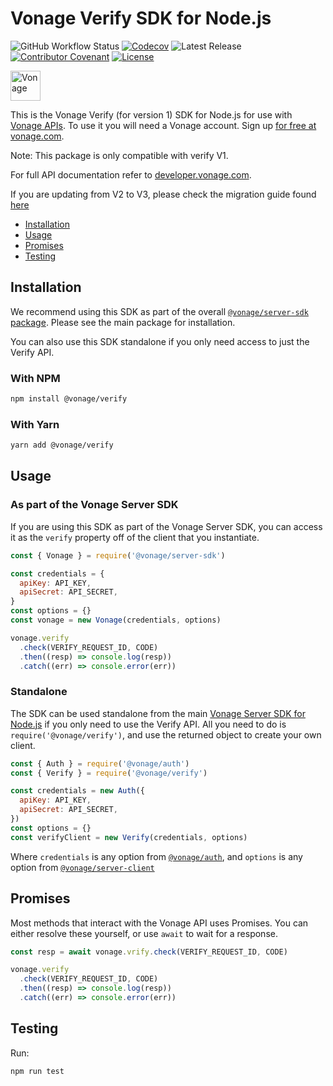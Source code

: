 # Vonage Verify SDK for Node.js

![GitHub Workflow Status](https://img.shields.io/github/actions/workflow/status/vonage/vonage-node-sdk/ci.yml?branch=3.x) [![Codecov](https://img.shields.io/codecov/c/github/vonage/vonage-node-sdk?label=Codecov&logo=codecov&style=flat-square)](https://codecov.io/gh/Vonage/vonage-server-sdk) ![Latest Release](https://img.shields.io/npm/v/@vonage/verify?label=%40vonage%2Fverify&style=flat-square) [![Contributor Covenant](https://img.shields.io/badge/Contributor%20Covenant-v2.0%20adopted-ff69b4.svg?style=flat-square)](../../CODE_OF_CONDUCT.md) [![License](https://img.shields.io/npm/l/@vonage/accounts?label=License&style=flat-square)][license]

<img src="https://developer.nexmo.com/images/logos/vbc-logo.svg" height="48px" alt="Vonage" />

This is the Vonage Verify (for version 1) SDK for Node.js for use with [Vonage APIs](https://www.vonage.com/). To use it you will need a Vonage account. Sign up [for free at vonage.com][signup].

Note: This package is only compatible with verify V1.

For full API documentation refer to [developer.vonage.com](https://developer.vonage.com/).

If you are updating from V2 to V3, please check the migration guide found [here](https://github.com/Vonage/vonage-node-sdk/blob/3.x/packages/verify/v2_TO_v3_MIGRATION_GUIDE.md)

-   [Installation](#installation)
-   [Usage](#usage)
-   [Promises](#promises)
-   [Testing](#testing)

## Installation

We recommend using this SDK as part of the overall [`@vonage/server-sdk` package](https://github.com/vonage/vonage-node-sdk). Please see the main package for installation.

You can also use this SDK standalone if you only need access to just the Verify API.

### With NPM

```bash
npm install @vonage/verify
```

### With Yarn

```bash
yarn add @vonage/verify
```

## Usage

### As part of the Vonage Server SDK

If you are using this SDK as part of the Vonage Server SDK, you can access it as the `verify` property off of the client that you instantiate.

```js
const { Vonage } = require('@vonage/server-sdk')

const credentials = { 
  apiKey: API_KEY,
  apiSecret: API_SECRET,
}
const options = {}
const vonage = new Vonage(credentials, options)

vonage.verify
  .check(VERIFY_REQUEST_ID, CODE)
  .then((resp) => console.log(resp))
  .catch((err) => console.error(err))
```

### Standalone

The SDK can be used standalone from the main [Vonage Server SDK for Node.js](https://github.com/vonage/vonage-node-sdk) if you only need to use the Verify API. All you need to do is `require('@vonage/verify')`, and use the returned object to create your own client.

```js
const { Auth } = require('@vonage/auth')
const { Verify } = require('@vonage/verify')

const credentials = new Auth({
  apiKey: API_KEY,
  apiSecret: API_SECRET,
})
const options = {}
const verifyClient = new Verify(credentials, options)
```

Where `credentials` is any option from [`@vonage/auth`](https://github.com/Vonage/vonage-node-sdk/blob/3.x/packages/auth/README.md#options), and `options` is any option from [`@vonage/server-client`](https://github.com/Vonage/vonage-node-sdk/blob/3.x/packages/server-client/README.md#options)

## Promises

Most methods that interact with the Vonage API uses Promises. You can either resolve these yourself, or use `await` to wait for a response.

```js
const resp = await vonage.vrify.check(VERIFY_REQUEST_ID, CODE)

vonage.verify
  .check(VERIFY_REQUEST_ID, CODE)
  .then((resp) => console.log(resp))
  .catch((err) => console.error(err))
```

## Testing

Run:

```bash
npm run test
```

[signup]: https://dashboard.nexmo.com/sign-up?utm_source=DEV_REL&utm_medium=github&utm_campaign=node-server-sdk
[license]: ../../LICENSE.txt

